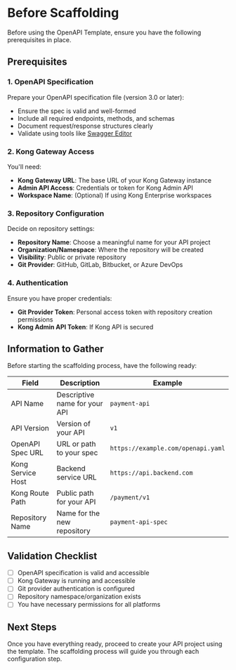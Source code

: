 # Before Scaffolding

Before using the OpenAPI Template, ensure you have the following prerequisites in place.

## Prerequisites

### 1. OpenAPI Specification

Prepare your OpenAPI specification file (version 3.0 or later):

- Ensure the spec is valid and well-formed
- Include all required endpoints, methods, and schemas
- Document request/response structures clearly
- Validate using tools like [Swagger Editor](https://editor.swagger.io/)

### 2. Kong Gateway Access

You'll need:

- **Kong Gateway URL**: The base URL of your Kong Gateway instance
- **Admin API Access**: Credentials or token for Kong Admin API
- **Workspace Name**: (Optional) If using Kong Enterprise workspaces

### 3. Repository Configuration

Decide on repository settings:

- **Repository Name**: Choose a meaningful name for your API project
- **Organization/Namespace**: Where the repository will be created
- **Visibility**: Public or private repository
- **Git Provider**: GitHub, GitLab, Bitbucket, or Azure DevOps

### 4. Authentication

Ensure you have proper credentials:

- **Git Provider Token**: Personal access token with repository creation permissions
- **Kong Admin API Token**: If Kong API is secured

## Information to Gather

Before starting the scaffolding process, have the following ready:

| Field | Description | Example |
|-------|-------------|---------|
| API Name | Descriptive name for your API | `payment-api` |
| API Version | Version of your API | `v1` |
| OpenAPI Spec URL | URL or path to your spec | `https://example.com/openapi.yaml` |
| Kong Service Host | Backend service URL | `https://api.backend.com` |
| Kong Route Path | Public path for your API | `/payment/v1` |
| Repository Name | Name for the new repository | `payment-api-spec` |

## Validation Checklist

- [ ] OpenAPI specification is valid and accessible
- [ ] Kong Gateway is running and accessible
- [ ] Git provider authentication is configured
- [ ] Repository namespace/organization exists
- [ ] You have necessary permissions for all platforms

## Next Steps

Once you have everything ready, proceed to create your API project using the template. The scaffolding process will guide you through each configuration step.
